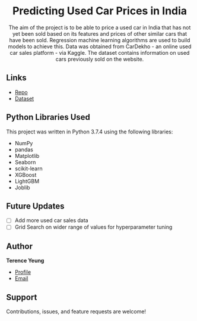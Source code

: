 <h1 align="center">Predicting Used Car Prices in India</h1>

<p align="center">The aim of the project is to be able to price a used car in India that has not yet been sold based on its features and prices of other similar cars that have been sold. Regression machine learning algorithms are used to build models to achieve this. Data was obtained from CarDekho - an online used car sales platform - via Kaggle. The dataset contains information on used cars previously sold on the website.</p>

## Links

- [Repo](https://github.com/terence-yeung/used_cars "Predicting Used Car Prices in India Repo")
- [Dataset](https://www.kaggle.com/nehalbirla/vehicle-dataset-from-cardekho)

## Python Libraries Used

This project was written in Python 3.7.4 using the following libraries:
- NumPy
- pandas
- Matplotlib
- Seaborn
- scikit-learn
- XGBoost
- LightGBM
- Joblib

## Future Updates

- [ ] Add more used car sales data
- [ ] Grid Search on wider range of values for hyperparameter tuning

## Author

**Terence Yeung**

- [Profile](https://github.com/terence-yeung "Terence Yeung")
- [Email](mailto:terenceyeung0@gmail.com?subject=Hi "Hi!")

## Support

Contributions, issues, and feature requests are welcome!
